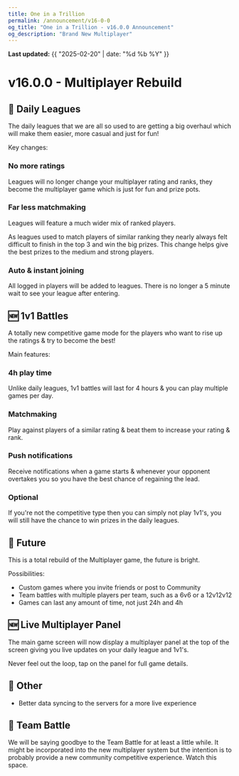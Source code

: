 ```yaml
---
title: One in a Trillion
permalink: /announcement/v16-0-0
og_title: "One in a Trillion - v16.0.0 Announcement"
og_description: "Brand New Multiplayer"
---
```

**Last updated:** {{ "2025-02-20" | date: "%d %b %Y" }}

# v16.0.0 - Multiplayer Rebuild
## 🔄 Daily Leagues
The daily leagues that we are all so used to are getting a big overhaul which will make them easier, more casual and just for fun!

Key changes:
### No more ratings
Leagues will no longer change your multiplayer rating and ranks, they become the multiplayer game which is just for fun and prize pots.


### Far less matchmaking
Leagues will feature a much wider mix of ranked players.

As leagues used to match players of similar ranking they nearly always felt difficult to finish in the top 3 and win the big prizes. This change helps give the best prizes to the medium and strong players.


### Auto & instant joining
All logged in players will be added to leagues.
There is no longer a 5 minute wait to see your league after entering.


## 🆕 1v1 Battles
A totally new competitive game mode for the players who want to rise up the ratings & try to become the best!

Main features:
### 4h play time
Unlike daily leagues, 1v1 battles will last for 4 hours & you can play multiple games per day.


### Matchmaking
Play against players of a similar rating & beat them to increase your rating & rank.


### Push notifications
Receive notifications when a game starts & whenever your opponent overtakes you so you have the best chance of regaining the lead.


### Optional
If you're not the competitive type then you can simply not play 1v1's, you will still have the chance to win prizes in the daily leagues.


## 🚀 Future
This is a total rebuild of the Multiplayer game, the future is bright.


Possibilities:
- Custom games where you invite friends or post to Community
- Team battles with multiple players per team, such as a 6v6 or a 12v12v12
- Games can last any amount of time, not just 24h and 4h


## 🆕 Live Multiplayer Panel
The main game screen will now display a multiplayer panel at the top of the screen giving you live updates on your daily league and 1v1's.

Never feel out the loop, tap on the panel for full game details.


## 📶 Other
- Better data syncing to the servers for a more live experience


## 👋 Team Battle
We will be saying goodbye to the Team Battle for at least a little while. It might be incorporated into the new multiplayer system but the intention is to probably provide a new community competitive experience. Watch this space.
